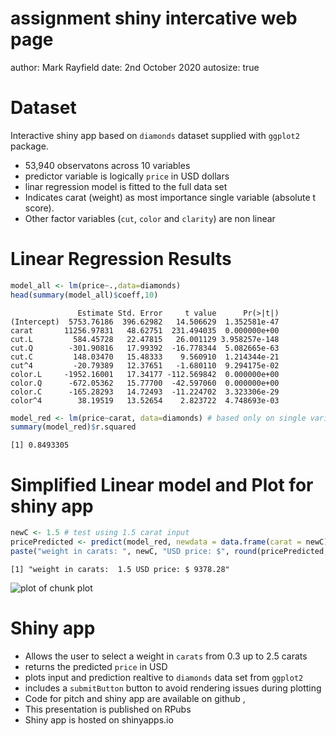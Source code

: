 assignment shiny intercative web page
========================================================
author: Mark Rayfield
date: 2nd October 2020
autosize: true

Dataset
========================================================

Interactive shiny app based on `diamonds` dataset supplied with `ggplot2` package. 

- 53,940 observatons across 10 variables
- predictor variable is logically `price` in USD dollars  
- linar regression model is fitted to the full data set  
- Indicates carat (weight) as most importance single variable (absolute t score).  
- Other factor variables (`cut`, `color` and `clarity`) are non linear


Linear Regression Results
========================================================


```r
model_all <- lm(price~.,data=diamonds) 
head(summary(model_all)$coeff,10)
```

```
               Estimate Std. Error     t value      Pr(>|t|)
(Intercept)  5753.76186  396.62982   14.506629  1.352581e-47
carat       11256.97831   48.62751  231.494035  0.000000e+00
cut.L         584.45728   22.47815   26.001129 3.958257e-148
cut.Q        -301.90816   17.99392  -16.778344  5.082665e-63
cut.C         148.03470   15.48333    9.560910  1.214344e-21
cut^4         -20.79389   12.37651   -1.680110  9.294175e-02
color.L     -1952.16001   17.34177 -112.569842  0.000000e+00
color.Q      -672.05362   15.77700  -42.597060  0.000000e+00
color.C      -165.28293   14.72493  -11.224702  3.323306e-29
color^4        38.19519   13.52654    2.823722  4.748693e-03
```

```r
model_red <- lm(price~carat, data=diamonds) # based only on single variable
summary(model_red)$r.squared
```

```
[1] 0.8493305
```

Simplified Linear model and Plot for shiny app
========================================================


```r
newC <- 1.5 # test using 1.5 carat input
pricePredicted <- predict(model_red, newdata = data.frame(carat = newC))
paste("weight in carats: ", newC, "USD price: $", round(pricePredicted,2))
```

```
[1] "weight in carats:  1.5 USD price: $ 9378.28"
```

<img src="assignment-figure/plot-1.png" title="plot of chunk plot" alt="plot of chunk plot" style="display: block; margin: auto;" />

Shiny app 
========================================================

- Allows the user to select a weight in `carats` from 0.3 up to 2.5 carats
- returns the predicted `price` in USD
- plots input and prediction realtive to `diamonds` data set from `ggplot2`
- includes a `submitButton` button to avoid rendering issues during plotting
- Code for pitch and shiny app are available on github , 
- This presentation is published on RPubs 
- Shiny app is hosted on shinyapps.io

